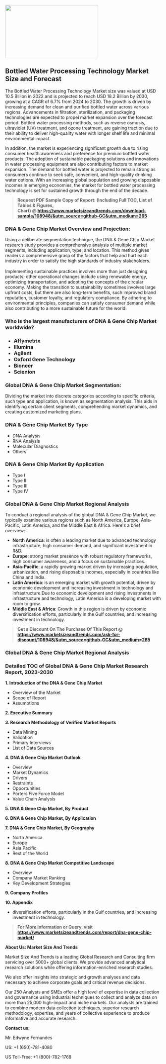 <p><img class="alignnone size-medium wp-image-20088" src="https://ffe5etoiles.com/wp-content/uploads/2024/12/MST1-300x171.png" alt="" width="300" height="171" /></p><h2>Bottled Water Processing Technology Market Size and Forecast</h2><p>The Bottled Water Processing Technology Market size was valued at USD 10.5 Billion in 2022 and is projected to reach USD 18.2 Billion by 2030, growing at a CAGR of 6.7% from 2024 to 2030. The growth is driven by increasing demand for clean and purified bottled water across various regions. Advancements in filtration, sterilization, and packaging technologies are expected to propel market expansion over the forecast period. Bottled water processing methods, such as reverse osmosis, ultraviolet (UV) treatment, and ozone treatment, are gaining traction due to their ability to deliver high-quality water with longer shelf life and minimal environmental impact.</p><p>In addition, the market is experiencing significant growth due to rising consumer health awareness and preference for premium bottled water products. The adoption of sustainable packaging solutions and innovations in water processing equipment are also contributing factors to market expansion. The demand for bottled water is projected to remain strong as consumers continue to seek safe, convenient, and high-quality drinking water options. With an increasing global population and growing disposable incomes in emerging economies, the market for bottled water processing technology is set for sustained growth through the end of the decade.</p></p><blockquote id="" class=""><strong>Request PDF Sample Copy of Report: (Including Full TOC, List of Tables &amp; Figures, Chart)&nbsp;@&nbsp;<strong><a href="https://www.marketsizeandtrends.com/download-sample/108948/&utm_source=github-GC&utm_medium=265" target="_blank">https://www.marketsizeandtrends.com/download-sample/108948/&utm_source=github-GC&utm_medium=265</a></strong></strong></blockquote><h3 id="" class="">DNA & Gene Chip Market&nbsp;Overview and Projection:</h3><p id="" class="">Using a deliberate segmentation technique, the DNA & Gene Chip Market research study provides a comprehensive analysis of multiple market segments, including application, type, and location. This method gives readers a comprehensive grasp of the factors that help and hurt each industry in order to satisfy the high standards of industry stakeholders. <br /> <br />Implementing sustainable practices involves more than just designing products; other operational changes include using renewable energy, optimizing transportation, and adopting the concepts of the circular economy. Making the transition to sustainability sometimes involves large upfront costs, but there are also long-term benefits, such improved brand reputation, customer loyalty, and regulatory compliance. By adhering to environmental principles, companies can satisfy consumer demand while also contributing to a more sustainable future for the world.</p><h3 id="" class="">Who is the largest manufacturers of&nbsp;DNA & Gene Chip Market worldwide?</h3><h3 class=""><p><ul><li>Affymetrix </li><li> Illumina </li><li> Agilent </li><li> Oxford Gene Technology </li><li> Bioneer </li><li> Scienion</li></ul></p></h3><h3 id="" class="">Global&nbsp;DNA & Gene Chip Market Segmentation:</h3><p id="" class="">Dividing the market into discrete categories according to specific criteria, such type and application, is known as segmentation analysis. This aids in identifying certain client segments, comprehending market dynamics, and creating customized marketing plans.</p><h3 id="" class="">DNA & Gene Chip Market&nbsp;By Type</h3><p><p><ul><li>DNA Analysis</li><li> RNA Analysis</li><li> Molecular Diagnostics</li><li> Others</p></li></ul></p></p><h3 id="" class="">DNA & Gene Chip Market&nbsp;By Application</h3><p class=""><p><ul><li>Type I</li><li> Type II</li><li> Type III</li><li> Type IV</li></ul></p></p><h3 id="" class="">Global DNA & Gene Chip Market Regional Analysis</h3><p id="" class="">To conduct a regional analysis of the global DNA & Gene Chip Market, we typically examine various regions such as North America, Europe, Asia-Pacific, Latin America, and the Middle East &amp; Africa. Here's a brief overview:</p><ul><li><strong>North America</strong>: is often a leading market due to advanced technology infrastructure, high consumer demand, and significant investment in R&amp;D.</li><li><strong>Europe</strong>: strong market presence with robust regulatory frameworks, high consumer awareness, and a focus on sustainable practices.</li><li><strong>Asia-Pacific</strong>: a rapidly growing market driven by increasing population, urbanization, and rising disposable incomes, especially in countries like China and India.</li><li><strong>Latin America</strong>: is an emerging market with growth potential, driven by economic development and increasing investment in technology and infrastructure.Due to economic development and rising investments in infrastructure and technology, Latin America is a developing market with room to grow.</li><li><strong>Middle East &amp; Africa</strong>: Growth in this region is driven by economic diversification efforts, particularly in the Gulf countries, and increasing investment in technology.</li></ul><blockquote id="" class=""><strong>Get a Discount On The Purchase Of This Report @ <strong><a href="https://www.marketsizeandtrends.com/ask-for-discount/108948/&utm_source=github-GC&utm_medium=265" target="_blank">https://www.marketsizeandtrends.com/ask-for-discount/108948/&utm_source=github-GC&utm_medium=265</a></strong></strong></blockquote><h3 id="" class="">Global DNA & Gene Chip Market Regional Analysis</h3><h3 id="" class="">Detailed TOC of Global DNA & Gene Chip Market Research Report, 2023-2030</h3><p id="" class=""><strong>1. Introduction of the DNA & Gene Chip Market</strong></p><ul><li>Overview of the Market</li><li>Scope of Report</li><li>Assumptions</li></ul><p id="" class=""><strong>2. Executive Summary</strong></p><p id="" class=""><strong>3. Research Methodology of Verified Market Reports</strong></p><ul><li>Data Mining</li><li>Validation</li><li>Primary Interviews</li><li>List of Data Sources</li></ul><p id="" class=""><strong>4. DNA & Gene Chip Market Outlook</strong></p><ul><li>Overview</li><li>Market Dynamics</li><li>Drivers</li><li>Restraints</li><li>Opportunities</li><li>Porters Five Force Model</li><li>Value Chain Analysis</li></ul><p id="" class=""><strong>5. DNA & Gene Chip Market, By Product</strong></p><p id="" class=""><strong>6. DNA & Gene Chip Market, By Application</strong></p><p id="" class=""><strong>7. DNA & Gene Chip Market, By Geography</strong></p><ul><li>North America</li><li>Europe</li><li>Asia Pacific</li><li>Rest of the World</li></ul><p id="" class=""><strong>8. DNA & Gene Chip Market Competitive Landscape</strong></p><ul><li>Overview</li><li>Company Market Ranking</li><li>Key Development Strategies</li></ul><p id="" class=""><strong>9. Company Profiles</strong></p><p id="" class=""><strong>10. Appendix</strong></p><ul><li>diversification efforts, particularly in the Gulf countries, and increasing investment in technology.</li></ul><blockquote id="" class=""><strong>For More Information or Query, visit <strong><strong><a href="https://www.marketsizeandtrends.com/report/dna-gene-chip-market/" target="_blank">https://www.marketsizeandtrends.com/report/dna-gene-chip-market/</a></strong></strong></strong></blockquote><p id="" class=""><strong>About Us: Market Size And Trends</strong></p><p id="" class="">Market Size And Trends is a leading Global Research and Consulting firm servicing over 5000+ global clients. We provide advanced analytical research solutions while offering information-enriched research studies.</p><p id="" class="">We also offer insights into strategic and growth analyses and data necessary to achieve corporate goals and critical revenue decisions.</p><p id="" class="">Our 250 Analysts and SMEs offer a high level of expertise in data collection and governance using industrial techniques to collect and analyze data on more than 25,000 high-impact and niche markets. Our analysts are trained to combine modern data collection techniques, superior research methodology, expertise, and years of collective experience to produce informative and accurate research.</p><p id="" class=""><strong>Contact us:</strong></p><p id="" class="">Mr. Edwyne Fernandes</p><p id="" class="">US: +1 (650)-781-4080</p><p id="" class="">US Toll-Free: +1 (800)-782-1768</p>
